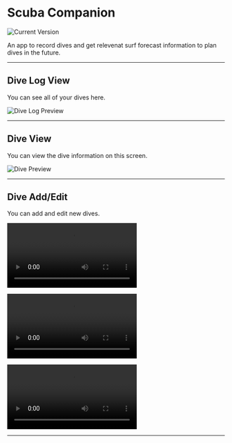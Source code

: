 Scuba Companion
============
![Current Version](https://img.shields.io/badge/version-1.0.0-green.svg)

An app to record dives and get relevenat surf forecast information to plan dives in the future.

---
## Dive Log View

You can see all of your dives here.

![Dive Log Preview](https://user-images.githubusercontent.com/20136457/145272930-ae2e7ec9-4e6f-43b1-948d-bd717f7044b7.png)

---
## Dive View

You can view the dive information on this screen.

![Dive Preview](https://user-images.githubusercontent.com/20136457/145273274-a4679d55-fbfe-4016-9f5b-120ba39e69d2.png)

---
## Dive Add/Edit

You can add and edit new dives.

![](https://user-images.githubusercontent.com/20136457/145277189-ec9e31db-8f28-4534-8d89-ce407227d213.mov)



![](https://user-images.githubusercontent.com/20136457/145275311-52fb57a9-7fa2-434d-af2e-c55816d5ec98.mp4)

![](https://user-images.githubusercontent.com/20136457/145276563-4eac3bdf-4a05-4d24-958e-e5932e24999f.mp4)

---

